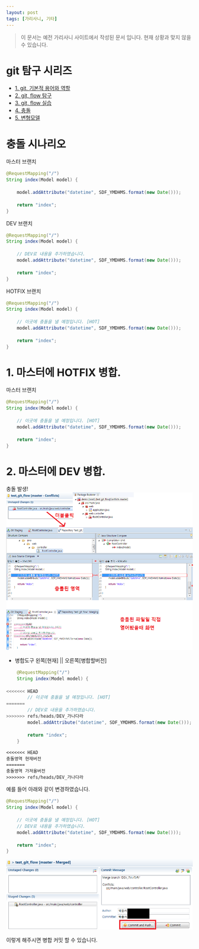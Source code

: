 ```yaml
---
layout: post
tags: [가리사니, 기타]
---
```


> 이 문서는 예전 가리사니 사이트에서 작성된 문서 입니다.
현재 상황과 맞지 않을 수 있습니다.


# git 탐구 시리즈
- [1. git, 기본적 용어와 역할](/lab?topicId=329)
- [2. git, flow 탐구](/lab?topicId=330)
- [3. git, flow 실습](/lab?topicId=331)
- [4. 충돌](/lab?topicId=337)
- [5. 변형모델](/lab?topicId=338)


# 충돌 시나리오

마스터 브랜치
``` java
@RequestMapping("/")
String index(Model model) {

	model.addAttribute("datetime", SDF_YMDHMS.format(new Date()));

	return "index";
}
```

DEV 브랜치
``` java
@RequestMapping("/")
String index(Model model) {

	// DEV로 내용을 추가하였습니다.
	model.addAttribute("datetime", SDF_YMDHMS.format(new Date()));

	return "index";
}
```

HOTFIX 브랜치
``` java
@RequestMapping("/")
String index(Model model) {

	// 이곳에 충돌을 낼 예정입니다. [HOT]
	model.addAttribute("datetime", SDF_YMDHMS.format(new Date()));

	return "index";
}
```


# 1. 마스터에 HOTFIX 병합.
마스터 브랜치
``` java
@RequestMapping("/")
String index(Model model) {

	// 이곳에 충돌을 낼 예정입니다. [HOT]
	model.addAttribute("datetime", SDF_YMDHMS.format(new Date()));

	return "index";
}
```


# 2. 마스터에 DEV 병합.
충돌 발생!
![](/file/old/182.png)
- 병합도구 왼쪽[현재] || 오른쪽[병합할버전]
``` java
	@RequestMapping("/")
	String index(Model model) {

<<<<<<< HEAD
		// 이곳에 충돌을 낼 예정입니다. [HOT]
=======
		// DEV로 내용을 추가하였습니다.
>>>>>>> refs/heads/DEV_가나다라
		model.addAttribute("datetime", SDF_YMDHMS.format(new Date()));

		return "index";
	}
```
```
<<<<<<< HEAD
충돌영역 현재버전
=======
충돌영역 가져올버전
>>>>>>> refs/heads/DEV_가나다라
```
예를 들어 아래와 같이 변경하였습니다.
``` java
@RequestMapping("/")
String index(Model model) {

	// 이곳에 충돌을 낼 예정입니다. [HOT]
	// DEV로 내용을 추가하였습니다.
	model.addAttribute("datetime", SDF_YMDHMS.format(new Date()));

	return "index";
}
```
![](/file/old/183.png)

이렇게 해주시면 병합 커밋 할 수 있습니다.